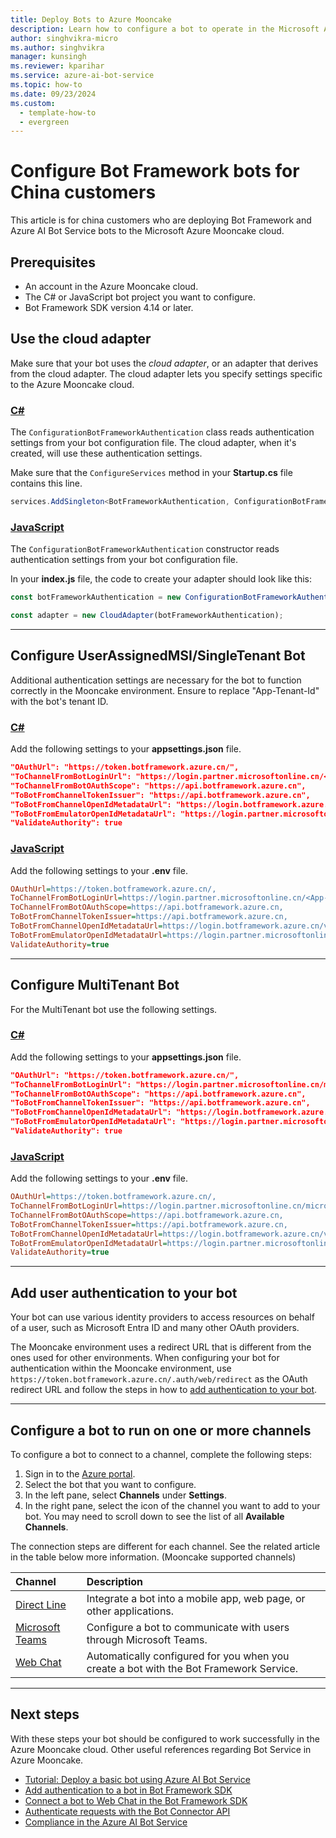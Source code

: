 ```yaml
---
title: Deploy Bots to Azure Mooncake
description: Learn how to configure a bot to operate in the Microsoft Azure Mooncake.
author: singhvikra-micro
ms.author: singhvikra
manager: kunsingh
ms.reviewer: kparihar
ms.service: azure-ai-bot-service
ms.topic: how-to
ms.date: 09/23/2024
ms.custom:
  - template-how-to
  - evergreen
---
```


# Configure Bot Framework bots for China customers

This article is for china customers who are deploying Bot Framework and Azure AI Bot Service bots to the Microsoft Azure Mooncake cloud.

## Prerequisites

- An account in the Azure Mooncake cloud.
- The C# or JavaScript bot project you want to configure.
- Bot Framework SDK version 4.14 or later.

## Use the cloud adapter

Make sure that your bot uses the _cloud adapter_, or an adapter that derives from the cloud adapter.
The cloud adapter lets you specify settings specific to the Azure Mooncake cloud.

### [C#](#tab/csharp)

The `ConfigurationBotFrameworkAuthentication` class reads authentication settings from your bot configuration file.
The cloud adapter, when it's created, will use these authentication settings.

Make sure that the `ConfigureServices` method in your **Startup.cs** file contains this line.

```csharp
services.AddSingleton<BotFrameworkAuthentication, ConfigurationBotFrameworkAuthentication>();
```

### [JavaScript](#tab/javascript)

The `ConfigurationBotFrameworkAuthentication` constructor reads authentication settings from your bot configuration file.

In your **index.js** file, the code to create your adapter should look like this:

```javascript
const botFrameworkAuthentication = new ConfigurationBotFrameworkAuthentication(process.env);

const adapter = new CloudAdapter(botFrameworkAuthentication);
```

---

## Configure UserAssignedMSI/SingleTenant Bot

Additional authentication settings are necessary for the bot to function correctly in the Mooncake environment. Ensure to replace "App-Tenant-Id" with the bot's tenant ID.

### [C#](#tab/csharp)

Add the following settings to your **appsettings.json** file.

```json
"OAuthUrl": "https://token.botframework.azure.cn/", 
"ToChannelFromBotLoginUrl": "https://login.partner.microsoftonline.cn/<App-Tenant-Id>",
"ToChannelFromBotOAuthScope": "https://api.botframework.azure.cn",
"ToBotFromChannelTokenIssuer": "https://api.botframework.azure.cn",
"ToBotFromChannelOpenIdMetadataUrl": "https://login.botframework.azure.cn/v1/.well-known/openidconfiguration",
"ToBotFromEmulatorOpenIdMetadataUrl": "https://login.partner.microsoftonline.cn/a55a4d5b-9241-49b1-b4ff-befa8db00269/v2.0/.well-known/openid-configuration",
"ValidateAuthority": true
```

### [JavaScript](#tab/javascript)

Add the following settings to your **.env** file.

```ini
OAuthUrl=https://token.botframework.azure.cn/, 
ToChannelFromBotLoginUrl=https://login.partner.microsoftonline.cn/<App-Tenant-Id>,
ToChannelFromBotOAuthScope=https://api.botframework.azure.cn,
ToBotFromChannelTokenIssuer=https://api.botframework.azure.cn,
ToBotFromChannelOpenIdMetadataUrl=https://login.botframework.azure.cn/v1/.well-known/openidconfiguration,
ToBotFromEmulatorOpenIdMetadataUrl=https://login.partner.microsoftonline.cn/a55a4d5b-9241-49b1-b4ff-befa8db00269/v2.0/.well-known/openid-configuration,
ValidateAuthority=true
```

---

## Configure MultiTenant Bot

For the MultiTenant bot use the following settings.

### [C#](#tab/csharp)

Add the following settings to your **appsettings.json** file.

```json
"OAuthUrl": "https://token.botframework.azure.cn/", 
"ToChannelFromBotLoginUrl": "https://login.partner.microsoftonline.cn/microsoftservices.partner.onmschina.cn",
"ToChannelFromBotOAuthScope": "https://api.botframework.azure.cn",
"ToBotFromChannelTokenIssuer": "https://api.botframework.azure.cn",
"ToBotFromChannelOpenIdMetadataUrl": "https://login.botframework.azure.cn/v1/.well-known/openidconfiguration",
"ToBotFromEmulatorOpenIdMetadataUrl": "https://login.partner.microsoftonline.cn/a55a4d5b-9241-49b1-b4ff-befa8db00269/v2.0/.well-known/openid-configuration",
"ValidateAuthority": true
```

### [JavaScript](#tab/javascript)

Add the following settings to your **.env** file.

```ini
OAuthUrl=https://token.botframework.azure.cn/, 
ToChannelFromBotLoginUrl=https://login.partner.microsoftonline.cn/microsoftservices.partner.onmschina.cn,
ToChannelFromBotOAuthScope=https://api.botframework.azure.cn,
ToBotFromChannelTokenIssuer=https://api.botframework.azure.cn,
ToBotFromChannelOpenIdMetadataUrl=https://login.botframework.azure.cn/v1/.well-known/openidconfiguration,
ToBotFromEmulatorOpenIdMetadataUrl=https://login.partner.microsoftonline.cn/a55a4d5b-9241-49b1-b4ff-befa8db00269/v2.0/.well-known/openid-configuration,
ValidateAuthority=true
```

--- 

## Add user authentication to your bot

Your bot can use various identity providers to access resources on behalf of a user, such as Microsoft Entra ID and many other OAuth providers.

The Mooncake environment uses a redirect URL that is different from the ones used for other environments.
When configuring your bot for authentication within the Mooncake environment, use `https://token.botframework.azure.cn/.auth/web/redirect` as the OAuth redirect URL and follow the steps in how to [add authentication to your bot](v4sdk/bot-builder-authentication.md).

---

## Configure a bot to run on one or more channels

To configure a bot to connect to a channel, complete the following steps:

1. Sign in to the [Azure portal](https://portal.azure.cn).
2. Select the bot that you want to configure.
3. In the left pane, select **Channels** under **Settings**.
4. In the right pane, select the icon of the channel you want to add to your bot. You may need to scroll down to see the list of all **Available Channels**.


The connection steps are different for each channel. See the related article in the table below more information. (Mooncake supported channels)


| Channel | Description |
|:-|:-|
| [Direct Line](bot-service-channel-directline.md) | Integrate a bot into a mobile app, web page, or other applications. |
| [Microsoft Teams](channel-connect-teams.md) | Configure a bot to communicate with users through Microsoft Teams. |
| [Web Chat](bot-service-channel-connect-webchat.md) | Automatically configured for you when you create a bot with the Bot Framework Service. |

---

## Next steps

With these steps your bot should be configured to work successfully in the Azure Mooncake cloud. Other useful references regarding Bot Service in Azure Mooncake.

- [Tutorial: Deploy a basic bot using Azure AI Bot Service](tutorial-publish-a-bot.md)
- [Add authentication to a bot in Bot Framework SDK](v4sdk/bot-builder-authentication.md)
- [Connect a bot to Web Chat in the Bot Framework SDK](bot-service-channel-connect-webchat.md)
- [Authenticate requests with the Bot Connector API](rest-api/bot-framework-rest-connector-authentication.md)
- [Compliance in the Azure AI Bot Service](bot-service-compliance.md)
